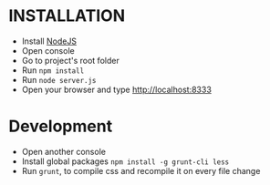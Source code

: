 # INSTALLATION

* Install [NodeJS](https://nodejs.org/en/download/) 
* Open console
* Go to project's root folder
* Run `npm install`
* Run `node server.js`
* Open your browser and type [http://localhost:8333](http://localhost:8333)

# Development

* Open another console
* Install global packages `npm install -g grunt-cli less`
* Run `grunt`, to compile css and recompile it on every file change